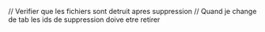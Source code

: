 // Verifier que les fichiers sont detruit apres suppression
// Quand je change de tab les ids de suppression doive etre retirer